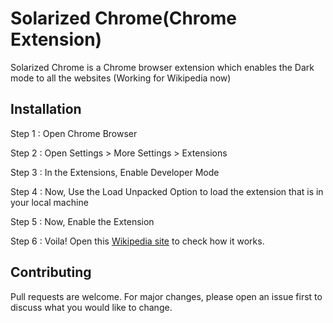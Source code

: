 # Solarized Chrome(Chrome Extension)

Solarized Chrome is a Chrome browser extension which enables the Dark mode to all the websites (Working for Wikipedia now)

## Installation

Step 1 :
 Open Chrome Browser

Step 2 :
 Open Settings > More Settings > Extensions

Step 3 :
In the Extensions, Enable Developer Mode

Step 4 :
Now, Use the Load Unpacked Option to load the extension that is in your local machine

Step 5 : 
Now, Enable the Extension

Step 6 :
Voila!
Open this 
[Wikipedia site](https://en.wikipedia.org/wiki/Solarized_(color_scheme))
to check how it works.


## Contributing
Pull requests are welcome. For major changes, please open an issue first to discuss what you would like to change.
